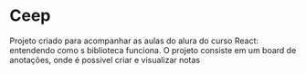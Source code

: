 # Ceep 

Projeto criado para acompanhar as aulas do alura do curso React: entendendo como s biblioteca funciona. O projeto consiste em um board de anotações, onde é possivel criar e visualizar notas
